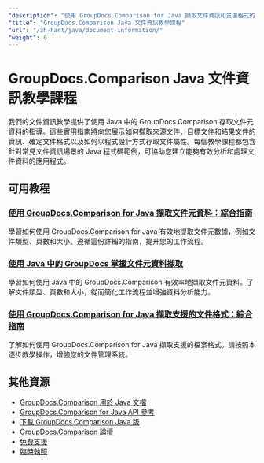 ```yaml
---
"description": "使用 GroupDocs.Comparison for Java 擷取文件資訊和支援格式的完整教學。"
"title": "GroupDocs.Comparison Java 文件資訊教學課程"
"url": "/zh-hant/java/document-information/"
"weight": 6
---
```


# GroupDocs.Comparison Java 文件資訊教學課程

我們的文件資訊教學提供了使用 Java 中的 GroupDocs.Comparison 存取文件元資料的指導。這些實用指南將向您展示如何擷取來源文件、目標文件和結果文件的資訊、確定文件格式以及如何以程式設計方式存取文件屬性。每個教學課程都包含針對常見文件資訊場景的 Java 程式碼範例，可協助您建立能夠有效分析和處理文件資料的應用程式。

## 可用教程

### [使用 GroupDocs.Comparison for Java 擷取文件元資料：綜合指南](./extract-document-info-groupdocs-comparison-java/)
學習如何使用 GroupDocs.Comparison for Java 有效地提取文件元數據，例如文件類型、頁數和大小。遵循這份詳細的指南，提升您的工作流程。

### [使用 Java 中的 GroupDocs 掌握文件元資料擷取](./groupdocs-comparison-java-document-extraction/)
學習如何使用 Java 中的 GroupDocs.Comparison 有效率地擷取文件元資料。了解文件類型、頁數和大小，從而簡化工作流程並增強資料分析能力。

### [使用 GroupDocs.Comparison for Java 擷取支援的文件格式：綜合指南](./groupdocs-comparison-java-supported-formats/)
了解如何使用 GroupDocs.Comparison for Java 擷取支援的檔案格式。請按照本逐步教學操作，增強您的文件管理系統。

## 其他資源

- [GroupDocs.Comparison 用於 Java 文檔](https://docs.groupdocs.com/comparison/java/)
- [GroupDocs.Comparison for Java API 參考](https://reference.groupdocs.com/comparison/java/)
- [下載 GroupDocs.Comparison Java 版](https://releases.groupdocs.com/comparison/java/)
- [GroupDocs.Comparison 論壇](https://forum.groupdocs.com/c/comparison)
- [免費支援](https://forum.groupdocs.com/)
- [臨時執照](https://purchase.groupdocs.com/temporary-license/)